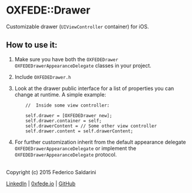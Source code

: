 # OXFEDE::Drawer

Customizable drawer (`UIViewController` container) for iOS.


## How to use it:
1. Make sure you have both the `OXFEDEDrawer` `OXFEDEDrawerAppearanceDelegate` classes in your project.
2. Include `OXFEDEDrawer.h`
3. Look at the drawer public interface for a list of properties you can change at runtime.
	A simple example:

	```objc
		//	Inside some view controller:

	    self.drawer = [OXFEDEDrawer new];
	    self.drawer.container = self;
	    self.drawerContent = //	Some other view controller
	    self.drawer.content = self.drawerContent;
	```

4. For further customization inherit from the default appearance delegate `OXFEDEDrawerAppearanceDelegate` or implement the `OXFEDEDrawerAppearanceDelegate` protocol.


<br>
Copyright (c) 2015 Federico Saldarini

[LinkedIn][l1] | [0xfede.io][l2] | [GitHub][l3]

[l1]: https://www.linkedin.com/in/federicosaldarini
[l2]: http://0xfede.io
[l3]: https://github.com/saldavonschwartz
